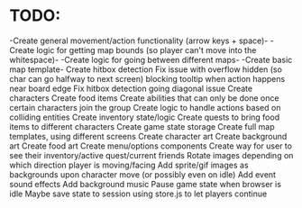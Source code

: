 # TODO:

-Create general movement/action functionality (arrow keys + space)-
-Create logic for getting map bounds (so player can't move into the whitespace)-
-Create logic for going between different maps-
-Create basic map template-
Create hitbox detection
Fix issue with overflow hidden (so char can go halfway to next screen) blocking tooltip when action happens near board edge
Fix hitbox detection going diagonal issue
Create characters
Create food items
Create abilities that can only be done once certain characters join the group
Create logic to handle actions based on colliding entities
Create inventory state/logic
Create quests to bring food items to different characters
Create game state storage
Create full map templates, using different screens
Create character art
Create background art
Create food art
Create menu/options components
Create way for user to see their inventory/active quest/current friends
Rotate images depending on which direction player is moving/facing
Add sprite/gif images as backgrounds upon character move (or possibly even on idle)
Add event sound effects
Add background music
Pause game state when browser is idle
Maybe save state to session using store.js to let players continue
